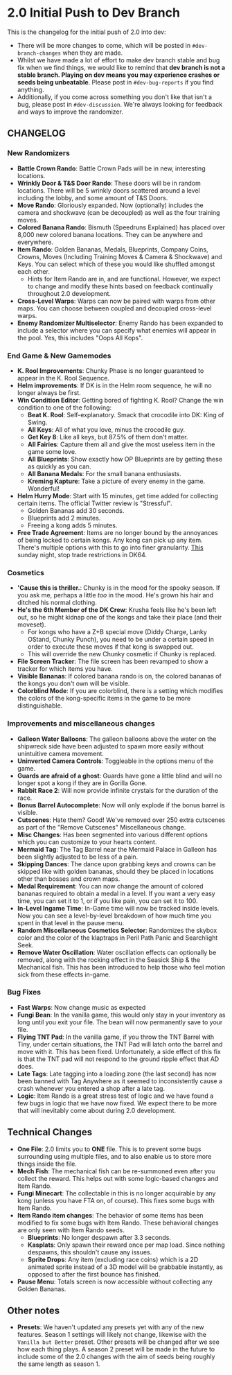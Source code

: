 


# 2.0 Initial Push to Dev Branch
This is the changelog for the initial push of 2.0 into dev:
- There will be more changes to come, which will be posted in `#dev-branch-changes` when they are made.
- Whilst we have made a lot of effort to make dev branch stable and bug fix when we find things, we would like to remind that **dev branch is not a stable branch. Playing on dev means you may experience crashes or seeds being unbeatable**. Please post in `#dev-bug-reports` if you find anything. 
- Additionally, if you come across something you don't like that isn't a bug, please post in `#dev-discussion`. We're always looking for feedback and ways to improve the randomizer.

## CHANGELOG
### New Randomizers
- **Battle Crown Rando**: Battle Crown Pads will be in new, interesting locations.
- **Wrinkly Door & T&S Door Rando**: These doors will be in random locations. There will be 5 wrinkly doors scattered around a level including the lobby, and some amount of T&S Doors.
- **Move Rando**: Gloriously expanded. Now (optionally) includes the camera and shockwave (can be decoupled) as well as the four training moves.
- **Colored Banana Rando**: Bismuth (Speedruns Explained) has placed over 8,000 new colored banana locations. They can be anywhere and everywhere.
- **Item Rando**: Golden Bananas, Medals, Blueprints, Company Coins, Crowns, Moves (Including Training Moves & Camera & Shockwave) and Keys. You can select which of these you would like shuffled amongst each other.
    - Hints for Item Rando are in, and are functional. However, we expect to change and modify these hints based on feedback continually throughout 2.0 development.
- **Cross-Level Warps**: Warps can now be paired with warps from other maps. You can choose between coupled and decoupled cross-level warps.
- **Enemy Randomizer Multiselector**: Enemy Rando has been expanded to include a selector where you can specify what enemies will appear in the pool. Yes, this includes "Oops All Kops".
### End Game & New Gamemodes
- **K. Rool Improvements**: Chunky Phase is no longer guaranteed to appear in the K. Rool Sequence.
- **Helm improvements**: If DK is in the Helm room sequence, he will no longer always be first.
- **Win Condition Editor**: Getting bored of fighting K. Rool? Change the win condition to one of the following:
	- **Beat K. Rool**: Self-explanatory. Smack that crocodile into DK: King of Swing.
	- **All Keys**: All of what you love, minus the crocodile guy.
	- **Get Key 8**: Like all keys, but 87.5% of them don't matter.
	- **All Fairies**: Capture them all and give the most useless item in the game some love.
	- **All Blueprints**: Show exactly how OP Blueprints are by getting these as quickly as you can.
	- **All Banana Medals**: For the small banana enthusiasts.
	- **Kreming Kapture**: Take a picture of every enemy in the game. Wonderful!
- **Helm Hurry Mode**: Start with 15 minutes, get time added for collecting certain items. The official Twitter review is "Stressful".
	- Golden Bananas add 30 seconds.
	- Blueprints add 2 minutes.
	- Freeing a kong adds 5 minutes.
- **Free Trade Agreement**: Items are no longer bound by the annoyances of being locked to certain kongs. Any kong can pick up any item. There's multiple options with this to go into finer granularity. [This](https://cdn.discordapp.com/attachments/837029282004992010/1030682871331045407/unknown.png) sunday night, stop trade restrictions in DK64.
### Cosmetics
- **'Cause this is thriller.**: Chunky is in the mood for the spooky season. If you ask me, perhaps a little *too* in the mood. He's grown his hair and ditched his normal clothing.
- **He's the 6th Member of the DK Crew**: Krusha feels like he's been left out, so he might kidnap one of the kongs and take their place (and their moveset).
	- For kongs who have a Z+B special move (Diddy Charge, Lanky OStand, Chunky Punch), you need to be under a certain speed in order to execute these moves if that kong is swapped out.
	- This will override the new Chunky cosmetic if Chunky is replaced.
- **File Screen Tracker**: The file screen has been revamped to show a tracker for which items you have.
- **Visible Bananas**: If colored banana rando is on, the colored bananas of the kongs you don't own will be visible.
- **Colorblind Mode**: If you are colorblind, there is a setting which modifies the colors of the kong-specific items in the game to be more distinguishable.
### Improvements and miscellaneous changes
- **Galleon Water Balloons**: The galleon balloons above the water on the shipwreck side have been adjusted to spawn more easily without unintuitive camera movement.
- **Uninverted Camera Controls**: Toggleable in the options menu of the game.
- **Guards are afraid of a ghost**: Guards have gone a little blind and will no longer spot a kong if they are in Gorilla Gone.
- **Rabbit Race 2**: Will now provide infinite crystals for the duration of the race.
- **Bonus Barrel Autocomplete**: Now will only explode if the bonus barrel is visible.
- **Cutscenes**: Hate them? Good! We've removed over 250 extra cutscenes as part of the "Remove Cutscenes" Miscellaneous change.
- **Misc Changes**: Has been segmented into various different options which you can customize to your hearts content.
- **Mermaid Tag**: The Tag Barrel near the Mermaid Palace in Galleon has been slightly adjusted to be less of a pain.
- **Skipping Dances**: The dance upon grabbing keys and crowns can be skipped like with golden bananas, should they be placed in locations other than bosses and crown maps.
- **Medal Requirement**: You can now change the amount of colored bananas required to obtain a medal in a level. If you want a very easy time, you can set it to 1, or if you like pain, you can set it to 100.
- **In-Level Ingame Time**: In-Game time will now be tracked inside levels. Now you can see a level-by-level breakdown of how much time you spent in that level in the pause menu.
- **Random Miscellaneous Cosmetics Selector**: Randomizes the skybox color and the color of the klaptraps in Peril Path Panic and Searchlight Seek.
- **Remove Water Oscillation**: Water oscillation effects can optionally be removed, along with the rocking effect in the Seasick Ship & the Mechanical fish. This has been introduced to help those who feel motion sick from these effects in-game.
### Bug Fixes
- **Fast Warps**: Now change music as expected
- **Fungi Bean**: In the vanilla game, this would only stay in your inventory as long until you exit your file. The bean will now permanently save to your file.
- **Flying TNT Pad**: In the vanilla game, if you throw the TNT Barrel with Tiny, under certain situations, the TNT Pad will latch onto the barrel and move with it. This has been fixed. Unfortunately, a side effect of this fix is that the TNT pad will not respond to the ground ripple effect that AD does.
- **Late Tags**: Late tagging into a loading zone (the last second) has now been banned with Tag Anywhere as it seemed to inconsistently cause a crash whenever you entered a shop after a late tag.
- **Logic**: Item Rando is a great stress test of logic and we have found a few bugs in logic that we have now fixed. We expect there to be more that will inevitably come about during 2.0 development.

## Technical Changes
- **One File**: 2.0 limits you to **ONE** file. This is to prevent some bugs surrounding using multiple files, and to also enable us to store more things inside the file.
- **Mech Fish**: The mechanical fish can be re-summoned even after you collect the reward. This helps out with some logic-based changes and Item Rando.
- **Fungi Minecart**: The collectable in this is no longer acquirable by any kong (unless you have FTA on, of course). This fixes some bugs with Item Rando.
- **Item Rando item changes**: The behavior of some items has been modified to fix some bugs with Item Rando. These behavioral changes are only seen with Item Rando seeds.
    - **Blueprints**: No longer despawn after 3.3 seconds.
    - **Kasplats**: Only spawn their reward once per map load. Since nothing despawns, this shouldn't cause any issues.
    - **Sprite Drops**: Any item (excluding race coins) which is a 2D animated sprite instead of a 3D model will be grabbable instantly, as opposed to after the first bounce has finished.
- **Pause Menu**: Totals screen is now accessible without collecting any Golden Bananas.

## Other notes
- **Presets**: We haven't updated any presets yet with any of the new features. Season 1 settings will likely not change, likewise with the `Vanilla but Better` preset. Other presets will be changed after we see how each thing plays. A season 2 preset will be made in the future to include some of the 2.0 changes with the aim of seeds being roughly the same length as season 1.
